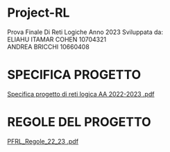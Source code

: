 # Project-RL
Prova Finale Di Reti Logiche 
Anno 2023
Sviluppata da:  
ELIAHU ITAMAR COHEN 10704321  
ANDREA BRICCHI 10660408


# SPECIFICA PROGETTO
[Specifica progetto di reti logica AA 2022-2023 .pdf](https://github.com/EliahuC/Project-RL/files/11099639/Specifica.progetto.di.reti.logica.AA.2022-2023.2.pdf)

# REGOLE DEL PROGETTO
[PFRL_Regole_22_23 .pdf](https://github.com/EliahuC/Project-RL/files/11099640/PFRL_Regole_22_23.1.pdf)

